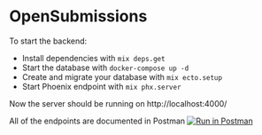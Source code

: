 # OpenSubmissions

To start the backend:

  * Install dependencies with `mix deps.get`
  * Start the database with `docker-compose up -d`
  * Create and migrate your database with `mix ecto.setup`
  * Start Phoenix endpoint with `mix phx.server`

Now the server should be running on http://localhost:4000/

All of the endpoints are documented in Postman  [![Run in Postman](https://run.pstmn.io/button.svg)](https://app.getpostman.com/run-collection/e4825f3b14069e4ad6cb)
